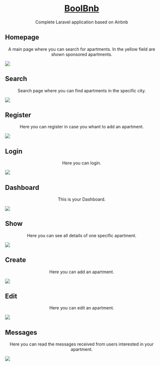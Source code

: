 <h1 align="center"><a href="https://corradoct.github.io/BoolBnb/" target="_blank">BoolBnb</a></h1>

<p align="center">
Complete Laravel application based on Airbnb
</p>

## Homepage
<p align="center">
A main page where you can search for apartments.
In the yellow field are shown sponsored apartments.
</p>
<img src="public/asset/img/Homepage.png">

## Search
<p align="center">
Search page where you can find apartments in the specific city.
</p>
<img src="public/asset/img/search.png">

## Register
<p align="center">
Here you can register in case you whant to add an apartment.
</p>
<img src="public/asset/img/Register.png">

## Login
<p align="center">
Here you can login.
</p>
<img src="public/asset/img/Login.png">

## Dashboard
<p align="center">
This is your Dashboard.
</p>
<img src="public/asset/img/Dashboard.png">

## Show
<p align="center">
Here you can see all details of one specific apartment.
</p>
<img src="public/asset/img/Show.png">

## Create
<p align="center">
Here you can add an apartment.
</p>
<img src="public/asset/img/Create.png">

## Edit
<p align="center">
Here you can edit an apartment.
</p>
<img src="public/asset/img/Edit.png">

## Messages
<p align="center">
Here you can read the messages received from users interested in your apartment.
</p>
<img src="public/asset/img/Messages.png">
